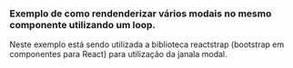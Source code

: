 ### Exemplo de como rendenderizar vários modais no mesmo componente utilizando um loop.

Neste exemplo está sendo utilizada a biblioteca reactstrap (bootstrap em componentes para React) para utilização da janala modal.
